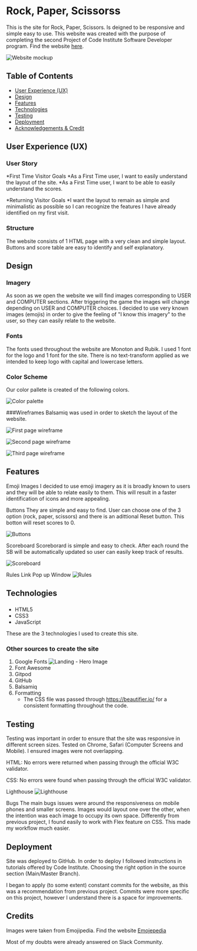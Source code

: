 # Rock, Paper, Scissorss

This is the site for Rock, Paper, Scissors. Is deigned to be responsive and simple easy to use. This website was created with the purpose of completing the second Project of Code Institute Software Developer program.
Find the  website [here](https://moscarellar.github.io/rock-paper-scissors).

![Website mockup](README/mockup.png)

## Table of Contents

* [User Experience (UX)](#User-Experience-(UX))
* [Design](#Design)
* [Features](#Features)
* [Technologies](#technologies)
* [Testing](#Testing)
* [Deployment](#Deployment)
* [Acknowledgements & Credit](#Credits)

## User Experience (UX)

### User Story
*First Time Visitor Goals 
*As a First Time user, I want to easily understand the layout of the site. 
*As a First Time user, I want to be able to easily understand the scores.


*Returning Visitor Goals 
*I want the layout to remain as simple and minimalistic as possible so I can recognize the features I have already identified on my first visit.

### Structure

The website consists of 1 HTML page with a very clean and simple layout. Buttons and score table are easy to identify and self explanatory. 

## Design

### Imagery
As soon as we open the website we will find images corresponding to USER and COMPUTER sections. After triggering the game the images will change depending on USER and COMPUTER choices.
I decided to use very known images (emojis) in order to give the feeling of "I know this imagery" to the user, so they can easily relate to the website.
### Fonts
The fonts used throughout the website are Monoton and Rubik. 
I used 1 font for the logo and 1 font for the site. There is no text-transform applied as we intended to keep logo with capital and lowercase letters.

### Color Scheme
Our color pallete is created of the following colors. 

![Color palette](README/colors.png)


###Wireframes
Balsamiq was used in order to sketch the layout of the website.

![First page wireframe](README/wireframe1.png)

![Second page wireframe](README/wireframe2.png)

![Third page wireframe](README/wireframe3.png)

## Features

Emoji Images
I decided to use emoji imagery as it is broadly known to users and they will be able to relate easily to them. This will result in a faster identification of icons and more appealing.

Buttons
They are simple and easy to find. User can choose one of the 3 option (rock, paper, scissors) and there is an adittional Reset button. This botton will reset scores to 0.

![Buttons](README/logo-navbar.png)

Scoreboard
Scoreborard is simple and easy to check. After each round the SB will be automatically updated so user can easily keep track of results.  


![Scoreboard](README/.png)
 
Rules Link
Pop up Window
![Rules](README/.png)

## Technologies

### 
* HTML5
* CSS3
* JavaScript

These are the 3 technologies I used to create this site.

### Other sources to create the site

1. Google Fonts
![Landing - Hero Image](README/hero-image.png)
2. Font Awesome
3. Gitpod
4. GitHub
5. Balsamiq
7. Formatting
    * The CSS file was passed through https://beautifier.io/ for a consistent formatting throughout the code. 

## Testing
Testing was important in order to ensure that the site was responsive in different screen sizes. Tested on Chrome, Safari (Computer Screens and Mobile). 
I ensured images were not overlapping.

HTML: No errors were returned when passing through the official W3C validator.

CSS: No errors were found when passing through the official W3C validator.

Lighthouse
![Lighthouse](README/lighthouse.png)

Bugs
The main bugs issues were around the responsiveness on mobile phones and smaller screens. Images would layout one over the other, when the intention was each image to occupy its own space. Differently from previous project, I found easily to work with Flex feature on CSS. This made my workflow much easier.

## Deployment
Site was deployed to GitHub.
In order to deploy I followed instructions in tutorials offered by Code Institute. Choosing the right option in the source section (Main/Master Branch).

I began to apply (to some extent) constant commits for the website, as this was a recommendation from previous project. Commits were more specific on this project, however I understand there is a space for improvements.

## Credits

Images were taken from Emojipedia. Find the  website [Emojepedia](https://emojipedia.org)

Most of my doubts were already answered on Slack Community.